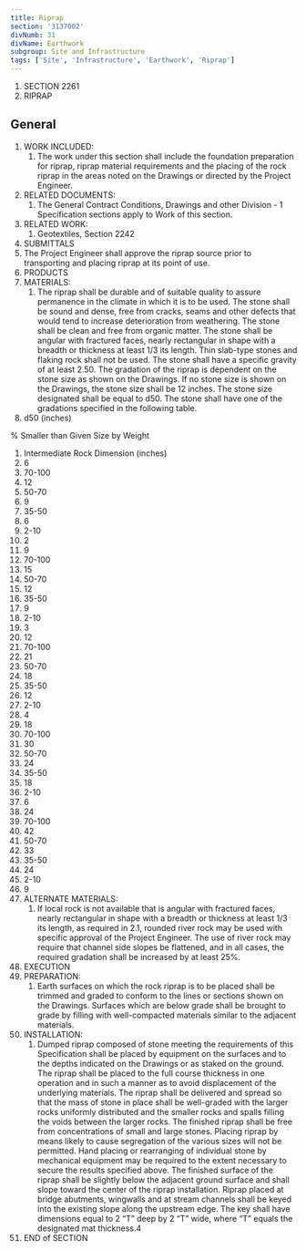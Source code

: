 ```yaml
---
title: Riprap
section: '3137002'
divNumb: 31
divName: Earthwork
subgroup: Site and Infrastructure
tags: ['Site', 'Infrastructure', 'Earthwork', 'Riprap']
---
```


   1. SECTION 2261
1. RIPRAP

## General

   1. WORK INCLUDED:
      1. The work under this section shall include the foundation preparation for riprap, riprap material requirements and the placing of the rock riprap in the areas noted on the Drawings or directed by the Project Engineer.
   1. RELATED DOCUMENTS:
      1. The General Contract Conditions, Drawings and other Division - 1 Specification sections apply to Work of this section.
   1. RELATED WORK:
      1. Geotextiles, Section 2242
   1. SUBMITTALS
   1. The Project Engineer shall approve the riprap source prior to transporting and placing riprap at its point of use.
   1. PRODUCTS
   1. MATERIALS:
      1. The riprap shall be durable and of suitable quality to assure permanence in the climate in which it is to be used. The stone shall be sound and dense, free from cracks, seams and other defects that would tend to increase deterioration from weathering. The stone shall be clean and free from organic matter. The stone shall be angular with fractured faces, nearly rectangular in shape with a breadth or thickness at least 1/3 its length. Thin slab-type stones and flaking rock shall not be used. The stone shall have a specific gravity of at least 2.50. The gradation of the riprap is dependent on the stone size as shown on the Drawings. If no stone size is shown on the Drawings, the stone size shall be 12 inches. The stone size designated shall be equal to d50. The stone shall have one of the gradations specified in the following table.
   1. d50 (inches)

% Smaller than Given Size by Weight
   1. Intermediate Rock Dimension (inches)
   1. 6
   1. 70-100
   1. 12
   1. 50-70
   1. 9
   1. 35-50
   1. 6
   1. 2-10
   1. 2
   1. 9
   1. 70-100
   1. 15
   1. 50-70
   1. 12
   1. 35-50
   1. 9
   1. 2-10
   1. 3
   1. 12
   1. 70-100
   1. 21
   1. 50-70
   1. 18
   1. 35-50
   1. 12
   1. 2-10
   1. 4
   1. 18
   1. 70-100
   1. 30
   1. 50-70
   1. 24
   1. 35-50
   1. 18
   1. 2-10
   1. 6
   1. 24
   1. 70-100
   1. 42
   1. 50-70
   1. 33
   1. 35-50
   1. 24
   1. 2-10
   1. 9
   1. ALTERNATE MATERIALS:
      1. If local rock is not available that is angular with fractured faces, nearly rectangular in shape with a breadth or thickness at least 1/3 its length, as required in 2.1, rounded river rock may be used with specific approval of the Project Engineer. The use of river rock may require that channel side slopes be flattened, and in all cases, the required gradation shall be increased by at least 25%.
   1. EXECUTION
   1. PREPARATION:
      1. Earth surfaces on which the rock riprap is to be placed shall be trimmed and graded to conform to the lines or sections shown on the Drawings. Surfaces which are below grade shall be brought to grade by filling with well-compacted materials similar to the adjacent materials.
   1. INSTALLATION:
      1. Dumped riprap composed of stone meeting the requirements of this Specification shall be placed by equipment on the surfaces and to the depths indicated on the Drawings or as staked on the ground. The riprap shall be placed to the full course thickness in one operation and in such a manner as to avoid displacement of the underlying materials. The riprap shall be delivered and spread so that the mass of stone in place shall be well-graded with the larger rocks uniformly distributed and the smaller rocks and spalls filling the voids between the larger rocks. The finished riprap shall be free from concentrations of small and large stones. Placing riprap by means likely to cause segregation of the various sizes will not be permitted. Hand placing or rearranging of individual stone by mechanical equipment may be required to the extent necessary to secure the results specified above. The finished surface of the riprap shall be slightly below the adjacent ground surface and shall slope toward the center of the riprap installation. Riprap placed at bridge abutments, wingwalls and at stream channels shall be keyed into the existing slope along the upstream edge. The key shall have dimensions equal to 2 “T” deep by 2 “T” wide, where “T” equals the designated mat thickness.4
1. END of SECTION

